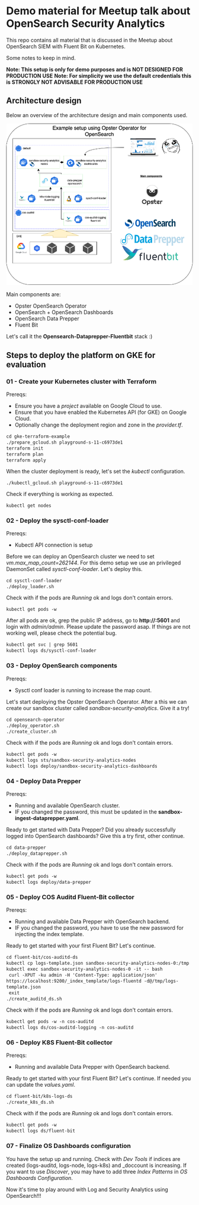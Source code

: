 # Demo material for Meetup talk about OpenSearch Security Analytics

This repo contains all material that is discussed in the Meetup about OpenSearch SIEM with Fluent Bit on Kubernetes.

Some notes to keep in mind.

**Note: This setup is only for demo purposes and is NOT DESIGNED FOR PRODUCTION USE**
**Note: For simplicity we use the default credentials this is STRONGLY NOT ADVISABLE FOR PRODUCTION USE**

## Architecture design

Below an overview of the architecture design and main components used.

<img src="https://raw.githubusercontent.com/avwsolutions/opensearch-security-analytics-material/master/architecture-opensearch-dataprepper-fluentbit-stack.png" alt="Architecture Overview">

Main components are:
- Opster OpenSearch Operator
- OpenSearch + OpenSearch Dashboards
- OpenSearch Data Prepper
- Fluent Bit

Let's call it the **Opensearch-Dataprepper-Fluentbit** stack :)

## Steps to deploy the platform on GKE for evaluation

### 01 - Create your Kubernetes cluster with Terraform

Prereqs:
- Ensure you have a *project* available on Google Cloud to use.
- Ensure that you have enabled the Kubernetes API (for GKE) on Google Cloud.
- Optionally change the deployment region and zone in the *provider.tf*.

```
cd gke-terraform-example
./prepare_gcloud.sh playground-s-11-c6973de1
terraform init
terraform plan
terraform apply
```

When the cluster deployment is ready, let's set the *kubectl* configuration.

```
./kubectl_gcloud.sh playground-s-11-c6973de1
```

Check if everything is working as expected.

```
kubectl get nodes
```

### 02 - Deploy the sysctl-conf-loader

Prereqs:
- Kubectl API connection is setup

Before we can deploy an OpenSearch cluster we need to set *vm.max_map_count=262144*.  For this demo setup we use an privileged DaemonSet called *sysctl-conf-loader*.  Let's deploy this.

```
cd sysctl-conf-loader
./deploy_loader.sh
```

Check with if the pods are *Running* ok  and logs don't contain errors.

```
kubectl get pods -w
```

After all pods  are ok, grep the public IP address, go to **http://<public-ip>:5601** and login with *admin/admin*. Please update the password asap. If things are not working well, please check the potential bug.

```
kubectl get svc | grep 5601
kubectl logs ds/sysctl-conf-loader
```

### 03 - Deploy OpenSearch components

Prereqs:
- Sysctl conf loader is running to increase the map count.

Let's start deploying the Opster OpenSearch Operator. After a this we can create our sandbox cluster called *sandbox-security-analytics*.
Give it a try!

```
cd opensearch-operator
./deploy_operator.sh
./create_cluster.sh
```

Check with if the pods are *Running* ok and logs don't contain errors.

```
kubectl get pods -w
kubectl logs sts/sandbox-security-analytics-nodes
kubectl logs deploy/sandbox-security-analytics-dashboards
```

### 04 - Deploy Data Prepper

Prereqs:
- Running and available OpenSearch cluster.
- IF you changed the password, this must be updated in the **sandbox-ingest-dataprepper.yaml**.

Ready to get started with Data Prepper? Did you already successfully logged into OpenSearch dashboards? Give this a try first, other continue.

```
cd data-prepper
./deploy_dataprepper.sh
```

Check with if the pods are *Running* ok and logs don't contain errors.

```
kubectl get pods -w
kubectl logs deploy/data-prepper
```

### 05 - Deploy COS Auditd Fluent-Bit collector

Prereqs:
- Running and available Data Prepper with OpenSearch backend.
- IF you changed the password, you have to use the new password for injecting the index template.

Ready to get started with your first Fluent Bit? Let's continue.

```
cd fluent-bit/cos-auditd-ds
kubectl cp logs-template.json sandbox-security-analytics-nodes-0:/tmp
kubectl exec sandbox-security-analytics-nodes-0 -it -- bash
 curl -XPUT -ku admin -H 'Content-Type: application/json' https://localhost:9200/_index_template/logs-fluentd -d@/tmp/logs-template.json
 exit
./create_auditd_ds.sh
```

Check with if the pods are *Running* ok and logs don't contain errors.

```
kubectl get pods -w -n cos-auditd
kubectl logs ds/cos-auditd-logging -n cos-auditd
```

### 06 - Deploy K8S Fluent-Bit collector

Prereqs:
- Running and available Data Prepper with OpenSearch backend.

Ready to get started with your first Fluent Bit? Let's continue. If  needed you can update the *values.yaml*.

```
cd fluent-bit/k8s-logs-ds
./create_k8s_ds.sh
```

Check with if the pods are *Running* ok and logs don't contain errors.

```
kubectl get pods -w
kubectl logs ds/fluent-bit
```

### 07 - Finalize OS Dashboards configuration

You have the setup up and running. Check with *Dev Tools* if indices are created (logs-auditd, logs-node, logs-k8s) and _doccount is increasing.
If you want to use *Discover*, you may have to add three *Index Patterns* in *OS Dashboards Configuration*.

Now it's time to play around with Log and Security Analytics using OpenSearch!!!